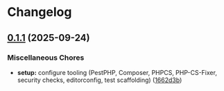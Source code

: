 # Changelog

## [0.1.1](https://github.com/astryne/identum-php/compare/v0.1.0...v0.1.1) (2025-09-24)


### Miscellaneous Chores

* **setup:** configure tooling (PestPHP, Composer, PHPCS, PHP-CS-Fixer, security checks, editorconfig, test scaffolding) ([1662d3b](https://github.com/astryne/identum-php/commit/1662d3b994dd6ea5a222abcd928456b601e2f69a))
